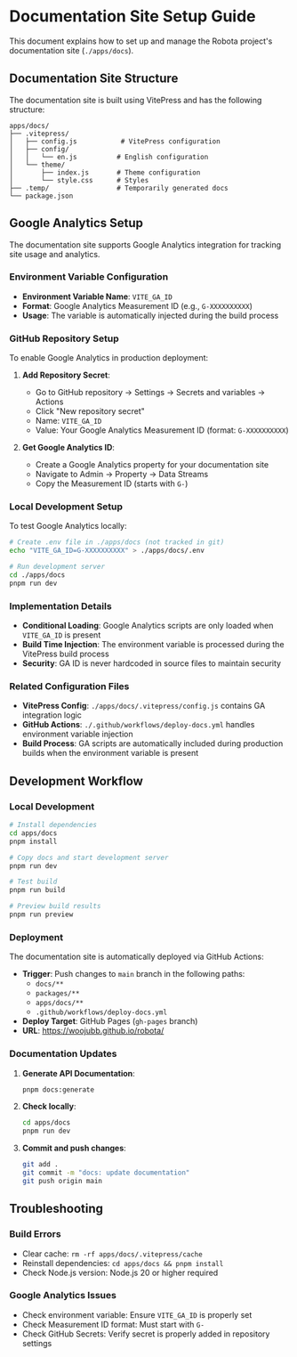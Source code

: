 # Documentation Site Setup Guide

This document explains how to set up and manage the Robota project's documentation site (`./apps/docs`).

## Documentation Site Structure

The documentation site is built using VitePress and has the following structure:

```
apps/docs/
├── .vitepress/
│   ├── config.js           # VitePress configuration
│   ├── config/
│   │   └── en.js          # English configuration
│   └── theme/
│       ├── index.js       # Theme configuration
│       └── style.css      # Styles
├── .temp/                 # Temporarily generated docs
└── package.json
```

## Google Analytics Setup

The documentation site supports Google Analytics integration for tracking site usage and analytics.

### Environment Variable Configuration

- **Environment Variable Name**: `VITE_GA_ID`
- **Format**: Google Analytics Measurement ID (e.g., `G-XXXXXXXXXX`)
- **Usage**: The variable is automatically injected during the build process

### GitHub Repository Setup

To enable Google Analytics in production deployment:

1. **Add Repository Secret**:
   - Go to GitHub repository → Settings → Secrets and variables → Actions
   - Click "New repository secret"
   - Name: `VITE_GA_ID`
   - Value: Your Google Analytics Measurement ID (format: `G-XXXXXXXXXX`)

2. **Get Google Analytics ID**:
   - Create a Google Analytics property for your documentation site
   - Navigate to Admin → Property → Data Streams
   - Copy the Measurement ID (starts with `G-`)

### Local Development Setup

To test Google Analytics locally:

```bash
# Create .env file in ./apps/docs (not tracked in git)
echo "VITE_GA_ID=G-XXXXXXXXXX" > ./apps/docs/.env

# Run development server
cd ./apps/docs
pnpm run dev
```

### Implementation Details

- **Conditional Loading**: Google Analytics scripts are only loaded when `VITE_GA_ID` is present
- **Build Time Injection**: The environment variable is processed during the VitePress build process
- **Security**: GA ID is never hardcoded in source files to maintain security

### Related Configuration Files

- **VitePress Config**: `./apps/docs/.vitepress/config.js` contains GA integration logic
- **GitHub Actions**: `./.github/workflows/deploy-docs.yml` handles environment variable injection
- **Build Process**: GA scripts are automatically included during production builds when the environment variable is present

## Development Workflow

### Local Development

```bash
# Install dependencies
cd apps/docs
pnpm install

# Copy docs and start development server
pnpm run dev

# Test build
pnpm run build

# Preview build results
pnpm run preview
```

### Deployment

The documentation site is automatically deployed via GitHub Actions:

- **Trigger**: Push changes to `main` branch in the following paths:
  - `docs/**`
  - `packages/**`
  - `apps/docs/**`
  - `.github/workflows/deploy-docs.yml`
- **Deploy Target**: GitHub Pages (`gh-pages` branch)
- **URL**: https://woojubb.github.io/robota/

### Documentation Updates

1. **Generate API Documentation**:
   ```bash
   pnpm docs:generate
   ```

2. **Check locally**:
   ```bash
   cd apps/docs
   pnpm run dev
   ```

3. **Commit and push changes**:
   ```bash
   git add .
   git commit -m "docs: update documentation"
   git push origin main
   ```

## Troubleshooting

### Build Errors

- Clear cache: `rm -rf apps/docs/.vitepress/cache`
- Reinstall dependencies: `cd apps/docs && pnpm install`
- Check Node.js version: Node.js 20 or higher required

### Google Analytics Issues

- Check environment variable: Ensure `VITE_GA_ID` is properly set
- Check Measurement ID format: Must start with `G-`
- Check GitHub Secrets: Verify secret is properly added in repository settings 